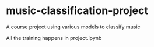# music-classification-project
A course project using various models to classify music

All the training happens in project.ipynb
